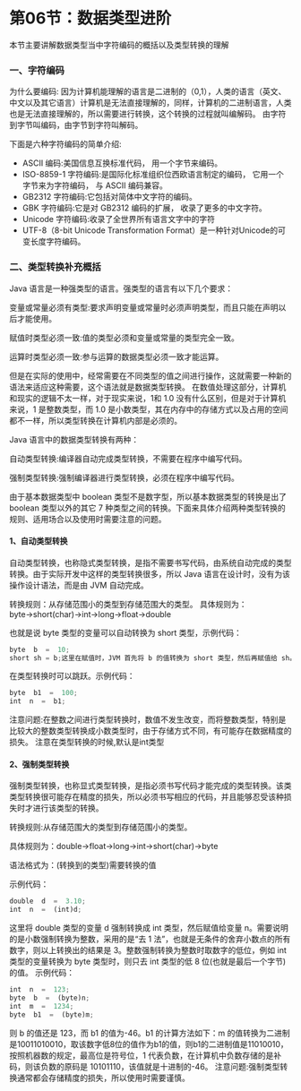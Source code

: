# 第06节：数据类型进阶

本节主要讲解数据类型当中字符编码的概括以及类型转换的理解
### 一、字符编码
为什么要编码:
因为计算机能理解的语言是二进制的（0,1），人类的语言（英文、中文以及其它语言）计算机是无法直接理解的，同样，计算机的二进制语言，人类也是无法直接理解的，所以需要进行转换，这个转换的过程就叫编解码。
由字符到字节叫编码，由字节到字符叫解码。

下面是六种字符编码的简单介绍:
* ASCII 编码:美国信息互换标准代码， 用一个字节来编码。
* ISO-8859-1 字符编码:是国际化标准组织位西欧语言制定的编码， 它用一个字节来为字符编码， 与 ASCII 编码兼容。
* GB2312 字符编码:它包括对简体中文字符的编码。
* GBK 字符编码:它是对 GB2312 编码的扩展， 收录了更多的中文字符。
* Unicode 字符编码:收录了全世界所有语言文字中的字符
* UTF-8（8-bit Unicode Transformation Format）是一种针对Unicode的可变长度字符编码。

### 二、类型转换补充概括
Java 语言是一种强类型的语言。强类型的语言有以下几个要求：

变量或常量必须有类型:要求声明变量或常量时必须声明类型，而且只能在声明以后才能使用。

赋值时类型必须一致:值的类型必须和变量或常量的类型完全一致。

运算时类型必须一致:参与运算的数据类型必须一致才能运算。


但是在实际的使用中，经常需要在不同类型的值之间进行操作，这就需要一种新的语法来适应这种需要，这个语法就是数据类型转换。
在数值处理这部分，计算机和现实的逻辑不太一样，对于现实来说，1和 1.0 没有什么区别，但是对于计算机来说，1 是整数类型，而 1.0 是小数类型，其在内存中的存储方式以及占用的空间都不一样，所以类型转换在计算机内部是必须的。

Java 语言中的数据类型转换有两种：

自动类型转换:编译器自动完成类型转换，不需要在程序中编写代码。

强制类型转换:强制编译器进行类型转换，必须在程序中编写代码。

由于基本数据类型中 boolean 类型不是数字型，所以基本数据类型的转换是出了 boolean 类型以外的其它 7 种类型之间的转换。下面来具体介绍两种类型转换的规则、适用场合以及使用时需要注意的问题。

#### 1、自动类型转换
自动类型转换，也称隐式类型转换，是指不需要书写代码，由系统自动完成的类型转换。由于实际开发中这样的类型转换很多，所以 Java 语言在设计时，没有为该操作设计语法，而是由 JVM 自动完成。


转换规则：从存储范围小的类型到存储范围大的类型。
具体规则为：byte→short(char)→int→long→float→double

也就是说 byte 类型的变量可以自动转换为 short 类型，示例代码：

``` js
byte  b  =  10;
short sh = b;这里在赋值时，JVM 首先将 b 的值转换为 short 类型，然后再赋值给 sh。
```
在类型转换时可以跳跃。示例代码：

``` js
byte  b1  =  100;
int  n  =  b1;

```
注意问题:在整数之间进行类型转换时，数值不发生改变，而将整数类型，特别是比较大的整数类型转换成小数类型时，由于存储方式不同，有可能存在数据精度的损失。
注意在类型转换的时候,默认是int类型

#### 2、强制类型转换
强制类型转换，也称显式类型转换，是指必须书写代码才能完成的类型转换。该类类型转换很可能存在精度的损失，所以必须书写相应的代码，并且能够忍受该种损失时才进行该类型的转换。

转换规则:从存储范围大的类型到存储范围小的类型。

具体规则为：double→float→long→int→short(char)→byte

语法格式为：(转换到的类型)需要转换的值

示例代码：
``` js
double  d  =  3.10;
int  n  =  (int)d;
```
这里将 double 类型的变量 d 强制转换成 int 类型，然后赋值给变量 n。需要说明的是小数强制转换为整数，采用的是“去 1 法”，也就是无条件的舍弃小数点的所有数字，则以上转换出的结果是 3。整数强制转换为整数时取数字的低位，例如 int 类型的变量转换为 byte 类型时，则只去 int 类型的低 8 位(也就是最后一个字节)的值。
示例代码：
``` js
int  n  =  123;
byte  b  =  (byte)n;
int  m  =  1234;
byte  b1  =  (byte)m;
```
则 b 的值还是 123，而 b1 的值为-46。b1 的计算方法如下：m 的值转换为二进制是10011010010，取该数字低8位的值作为b1的值，则b1的二进制值是11010010，按照机器数的规定，最高位是符号位，1 代表负数，在计算机中负数存储的是补码，则该负数的原码是 10101110，该值就是十进制的-46。
注意问题:强制类型转换通常都会存储精度的损失，所以使用时需要谨慎。